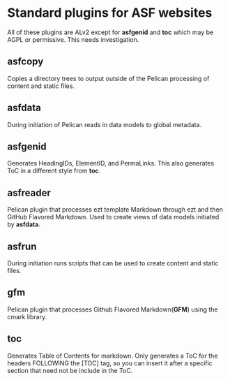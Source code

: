 # Standard plugins for ASF websites

All of these plugins are ALv2 except for **asfgenid** and **toc** which may be AGPL or permissive. This needs investigation.

## asfcopy

Copies a directory trees to output outside of the Pelican processing of content and static files.

## asfdata

During initiation of Pelican reads in data models to global metadata.

## asfgenid

Generates HeadingIDs, ElementID, and PermaLinks. This also generates ToC in a different style from **toc**.

## asfreader

Pelican plugin that processes ezt template Markdown through ezt and then GitHub Flavored Markdown.
Used to create views of data models initiated by **asfdata**.

## asfrun

During initiation runs scripts that can be used to create content and static files.

## gfm

Pelican plugin that processes Github Flavored Markdown(**GFM**) using the cmark library.

## toc

Generates Table of Contents for markdown.
Only generates a ToC for the headers FOLLOWING the [TOC] tag,
so you can insert it after a specific section that need not be
include in the ToC.
